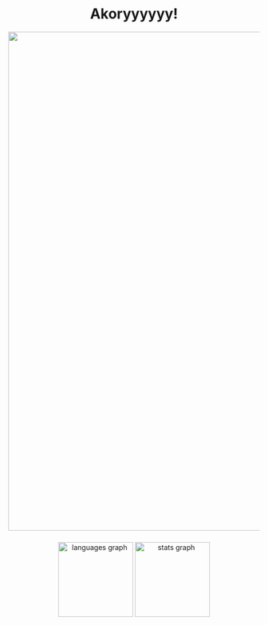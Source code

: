 

<h1 align="center">Akoryyyyyy!</h1>





<div align="center">
  <img height="1000" width="1000" src="https://media0.giphy.com/media/v1.Y2lkPTc5MGI3NjExMGN0N2pwaTZiZ3MxOHFrcXNiOGg5bWllNG1yc3J1c2U0ajNubDk5OCZlcD12MV9pbnRlcm5hbF9naWZfYnlfaWQmY3Q9Zw/Xgg0PkTao7Yy8HOElW/giphy.webp"  />
</div>

###

<div align="center">
  <img src="https://github-readme-stats.vercel.app/api/top-langs?username=MickaelFan&locale=en&hide_title=false&layout=compact&card_width=320&langs_count=5&theme=dracula&hide_border=false&order=2" height="150" alt="languages graph"  />
  <img src="https://github-readme-stats.vercel.app/api?username=MickaelFan&hide_title=false&hide_rank=false&show_icons=true&include_all_commits=true&count_private=true&disable_animations=false&theme=dracula&locale=en&hide_border=false&order=1" height="150" alt="stats graph"  />
</div>

###
